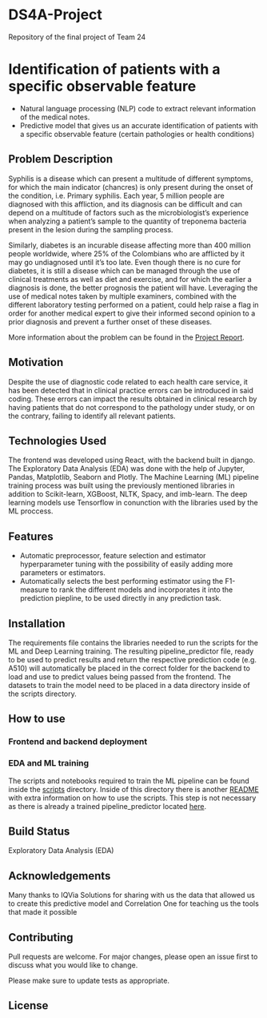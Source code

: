 # DS4A-Project
Repository of the final project of Team 24

# Identification of patients with a specific observable feature
- Natural language processing (NLP) code to extract relevant information of the medical notes. 
- Predictive model that gives us an accurate identification of patients with a specific observable feature (certain pathologies or health conditions) 

## Problem Description
Syphilis is a disease which can present a multitude of different symptoms, for which the main indicator (chancres) is only present during the onset of the condition, i.e. Primary syphilis. Each year, 5 million people are diagnosed with this affliction, and its diagnosis can be difficult and can depend on a multitude of factors such as the microbiologist’s experience when analyzing a patient’s sample to the quantity of treponema bacteria present in the lesion during the sampling process. 

Similarly, diabetes is an incurable disease affecting more than 400 million people worldwide, where 25% of the Colombians who are afflicted by it may go undiagnosed until it’s too late. Even though there is no cure for diabetes, it is still a disease which can be managed through the use of clinical treatments as well as diet and exercise, and for which the earlier a diagnosis is done, the better prognosis the patient will have.
Leveraging the use of medical notes taken by multiple examiners, combined with the different laboratory testing performed on a patient, could help raise a flag in order for another medical expert to give their informed second opinion to a prior diagnosis and prevent a further onset of these diseases.

More information about the problem can be found in the [Project Report](Project_Report_Team24.pdf).

## Motivation
Despite the use of diagnostic code related to each health care service, it has been detected that in clinical practice errors can be introduced in said coding. These errors can impact the results obtained in clinical research by having patients that do not correspond to the pathology under study, or on the contrary, failing to identify all relevant patients.

## Technologies Used
The frontend was developed using React, with the backend built in django. The Exploratory Data Analysis (EDA) was done with the help of Jupyter, Pandas, Matplotlib, Seaborn and Plotly. The Machine Learning (ML) pipeline training process was built using the previously mentioned libraries in addition to Scikit-learn, XGBoost, NLTK, Spacy, and imb-learn. The deep learning models use Tensorflow in conunction with the libraries used by the ML proccess.

## Features
- Automatic preprocessor, feature selection and estimator hyperparameter tuning with the possibility of easily adding more parameters or estimators.
- Automatically selects the best performing estimator using the F1-measure to rank the different models and incorporates it into the prediction piepline, to be used directly in any prediction task.

## Installation
The requirements file contains the libraries needed to run the scripts for the ML and Deep Learning training. The resulting pipeline_predictor file, ready to be used to predict results and return the respective prediction code (e.g. A510) will automatically be placed in the correct folder for the backend to load and use to predict values being passed from the frontend. The datasets to train the model need to be placed in a data directory inside of the scripts directory.

## How to use
### Frontend and backend deployment
### EDA and ML training
The scripts and notebooks required to train the ML pipeline can be found inside the [scripts](scripts/) directory. Inside of this directory there is another [README](scripts/README.md) with extra information on how to use the scripts. This step is not necessary as there is already a trained pipeline_predictor located [here](scripts/model/prediction_pipeline.pickle).

## Build Status
Exploratory Data Analysis (EDA)

## Acknowledgements
Many thanks to IQVia Solutions for sharing with us the data that allowed us to create this predictive model and Correlation One for teaching us the tools that made it possible  

## Contributing
Pull requests are welcome. For major changes, please open an issue first to discuss what you would like to change.

Please make sure to update tests as appropriate.

## License
